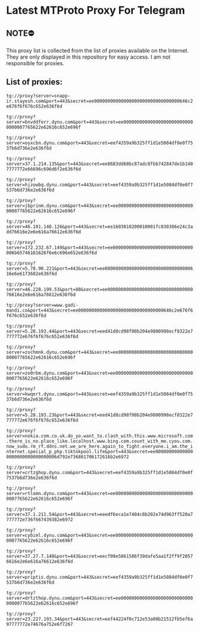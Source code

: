 # Latest MTProto Proxy For Telegram

## NOTE⛔

This proxy list is collected from the list of proxies available on the Internet. They are only displayed in this repository for easy access. I am not responsible for proxies.

## List of proxies:

`tg://proxy?server=snapp-ir.stayesh.com&port=443&secret=ee00000000000000000000000000000000646c2e676f6f676c652e636f6d`

`tg://proxy?server=bnvddferr.dynu.com&port=443&secret=ee000000000000000000000000000000007765622e62616c652e696f`

`tg://proxy?server=oyxcbn.dynu.com&port=443&secret=eef4359a9b325ff1d1e5084df0e0f7537b6d736e2e636f6d`

`tg://proxy?server=37.1.214.135&port=443&secret=ee8683dd68bc87adc8fbb742847de1b1407777772e66696c696d6f2e636f6d`

`tg://proxy?server=hjzowbq.dynu.com&port=443&secret=eef4359a9b325ff1d1e5084df0e0f7537b6d736e2e636f6d`

`tg://proxy?server=jbprinm.dynu.com&port=443&secret=ee000000000000000000000000000000007765622e62616c652e696f`

`tg://proxy?server=46.101.140.126&port=443&secret=ee1603010200010001fc030386e24c3add76616e2e6e616a76612e636f6d`

`tg://proxy?server=172.232.67.149&port=443&secret=ee000000000000000000000000000000006b65746161626f6e6c696e652e636f6d`

`tg://proxy?server=5.78.90.221&port=443&secret=ee00000000000000000000000000000000616e6e6173682e636f6d`

`tg://proxy?server=46.228.199.53&port=88&secret=ee0000000000000000000000000000000076616e2e6e616a76612e636f6d`

`tg://proxy?server=www.gadi-mandi.co&port=443&secret=ee00000000000000000000000000000000646c2e676f6f676c652e636f6d`

`tg://proxy?server=5.28.193.44&port=443&secret=eed41d8cd98f00b204e9800998ecf8322e7777772e676f6f676c652e636f6d`

`tg://proxy?server=zxchmnk.dynu.com&port=443&secret=ee000000000000000000000000000000007765622e62616c652e696f`

`tg://proxy?server=zo0rbm.dynu.com&port=443&secret=ee000000000000000000000000000000007765622e62616c652e696f`

`tg://proxy?server=kwqert.dynu.com&port=443&secret=eef4359a9b325ff1d1e5084df0e0f7537b6d736e2e636f6d`

`tg://proxy?server=5.28.193.23&port=443&secret=eed41d8cd98f00b204e9800998ecf8322e7777772e676f6f676c652e636f6d`

`tg://proxy?server=nokia.com.co.uk.do_yo.want_to.clash_with.this.www.microsoft.com.there_is_no.place_like.localhost.www.bing.com.count_with_me.cyou.com.now_sudo.rm_rf.ddns.net.we_are_here.again_to_fight.everyone.i_am.the_internet.special_p_php.tiktokpool.life&port=443&secret=ee000000000000000000000000000000006d792e736861706172616b2e6972`

`tg://proxy?server=crtzghop.dynu.com&port=443&secret=eef4359a9b325ff1d1e5084df0e0f7537b6d736e2e636f6d`

`tg://proxy?server=rtlomn.dynu.com&port=443&secret=ee000000000000000000000000000000007765622e62616c652e696f`

`tg://proxy?server=37.1.211.54&port=443&secret=eeedf6eca1e7404c8b202e74d963ff520a7777772e736f667439382e6972`

`tg://proxy?server=cybiml.dynu.com&port=443&secret=ee000000000000000000000000000000007765622e62616c652e696f`

`tg://proxy?server=37.27.7.148&port=443&secret=eecf09e5861586f39dafe5aa1f2ff9f20576616e2e6e616a76612e636f6d`

`tg://proxy?server=priptis.dynu.com&port=443&secret=eef4359a9b325ff1d1e5084df0e0f7537b6d736e2e636f6d`

`tg://proxy?server=drtzthop.dynu.com&port=443&secret=ee000000000000000000000000000000007765622e62616c652e696f`

`tg://proxy?server=23.227.193.34&port=443&secret=eef44224f0c712e53a08b21512fb5ef6a97777772e74676a752e6f7267`

